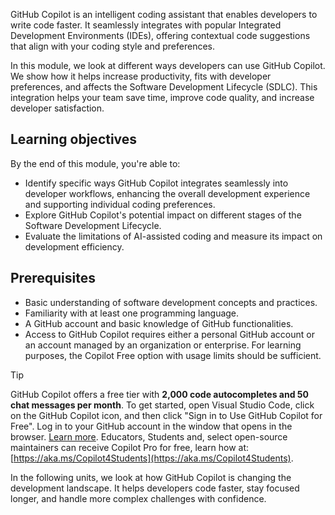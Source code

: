 GitHub Copilot is an intelligent coding assistant that enables developers to write code faster. It seamlessly integrates with popular Integrated Development Environments (IDEs), offering contextual code suggestions that align with your coding style and preferences.

In this module, we look at different ways developers can use GitHub Copilot. We show how it helps increase productivity, fits with developer preferences, and affects the Software Development Lifecycle (SDLC). This integration helps your team save time, improve code quality, and increase developer satisfaction.

## Learning objectives

By the end of this module, you're able to:
- Identify specific ways GitHub Copilot integrates seamlessly into developer workflows, enhancing the overall development experience and supporting individual coding preferences.
- Explore GitHub Copilot's potential impact on different stages of the Software Development Lifecycle.
- Evaluate the limitations of AI-assisted coding and measure its impact on development efficiency.

## Prerequisites

- Basic understanding of software development concepts and practices.
- Familiarity with at least one programming language.
- A GitHub account and basic knowledge of GitHub functionalities.
- Access to GitHub Copilot requires either a personal GitHub account or an account managed by an organization or enterprise. For learning purposes, the Copilot Free option with usage limits should be sufficient.

> [!TIP]
> GitHub Copilot offers a free tier with **2,000 code autocompletes and 50 chat messages per month**. To get started, open Visual Studio Code, click on the GitHub Copilot icon, and then click "Sign in to Use GitHub Copilot for Free". Log in to your GitHub account in the window that opens in the browser. [Learn more](https://gh.io/copilot). Educators, Students and, select open-source maintainers can receive Copilot Pro for free, learn how at: [https://aka.ms/Copilot4Students](https://aka.ms/Copilot4Students).

In the following units, we look at how GitHub Copilot is changing the development landscape. It helps developers code faster, stay focused longer, and handle more complex challenges with confidence.
